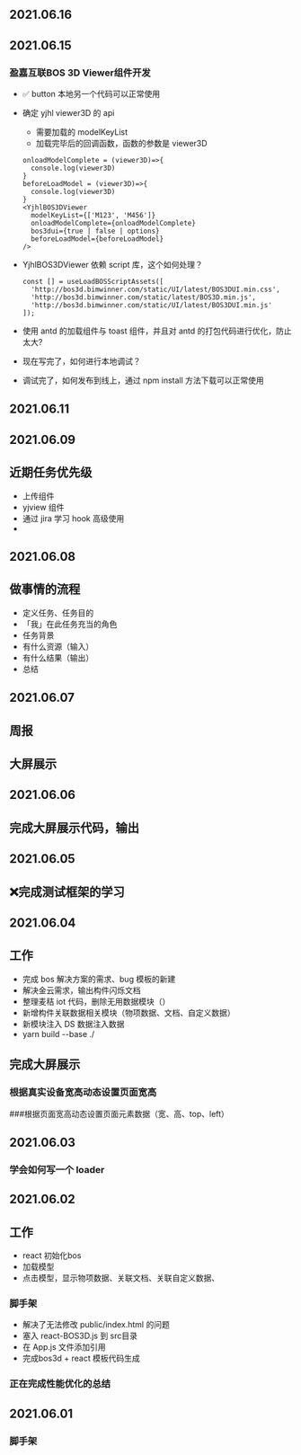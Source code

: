 ## 2021.06.16





## 2021.06.15

### 盈嘉互联BOS 3D Viewer组件开发

- ✅ button 本地另一个代码可以正常使用

- 确定 yjhl viewer3D 的 api

  - 需要加载的 modelKeyList
  - 加载完毕后的回调函数，函数的参数是 viewer3D

  ```
  onloadModelComplete = (viewer3D)=>{
  	console.log(viewer3D)
  }
  beforeLoadModel = (viewer3D)=>{
  	console.log(viewer3D)
  }
  <YjhlBOS3DViewer
  	modelKeyList={['M123', 'M456']}
  	onloadModelComplete={onloadModelComplete}
  	bos3dui={true | false | options}
  	beforeLoadModel={beforeLoadModel}
  />
  ```

- YjhlBOS3DViewer 依赖 script 库，这个如何处理？

  ```
  const [] = useLoadBOSScriptAssets([
  	'http://bos3d.bimwinner.com/static/UI/latest/BOS3DUI.min.css',
  	'http://bos3d.bimwinner.com/static/latest/BOS3D.min.js',
  	'http://bos3d.bimwinner.com/static/UI/latest/BOS3DUI.min.js'
  ]);
  ```

- 使用 antd 的加载组件与 toast 组件，并且对 antd 的打包代码进行优化，防止太大?
- 现在写完了，如何进行本地调试？
- 调试完了，如何发布到线上，通过 npm install 方法下载可以正常使用



## 2021.06.11









## 2021.06.09

## 近期任务优先级

- 上传组件
- yjview 组件
- 通过 jira 学习 hook 高级使用
- 



## 2021.06.08

## 做事情的流程

- 定义任务、任务目的
- 「我」在此任务充当的角色
- 任务背景
- 有什么资源（输入）
- 有什么结果（输出）
- 总结





## 2021.06.07

## 周报

## 大屏展示

## 

## 2021.06.06

## 完成大屏展示代码，输出





## 2021.06.05

## ❌完成测试框架的学习



## 2021.06.04

## 工作

- 完成 bos 解决方案的需求、bug 模板的新建
- 解决金云需求，输出构件闪烁文档
- 整理麦秸 iot 代码，删除无用数据模块（）
- 新增构件关联数据相关模块（物项数据、文档、自定义数据）
- 新模块注入 DS 数据注入数据
- yarn build  --base ./

## 完成大屏展示

### 根据真实设备宽高动态设置页面宽高

###根据页面宽高动态设置页面元素数据（宽、高、top、left）







## 2021.06.03



### 学会如何写一个 loader



































## 2021.06.02

## 工作

- react 初始化bos
- 加载模型
- 点击模型，显示物项数据、关联文档、关联自定义数据、

### 脚手架

- 解决了无法修改 public/index.html 的问题
- 塞入 react-BOS3D.js 到 src目录
- 在 App.js 文件添加引用
- 完成bos3d + react 模板代码生成

### 正在完成性能优化的总结





## 2021.06.01

### 脚手架




